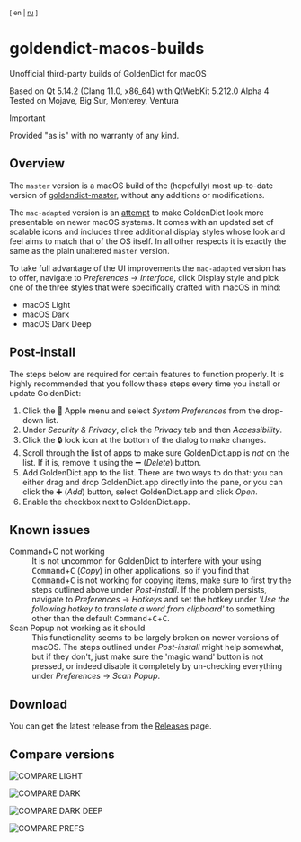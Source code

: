 <sup>[ en | [ru](https://github.com/yozhic/goldendict-macos-builds/blob/main/README_RU.md) ]</sup>  

# goldendict-macos-builds

Unofficial third-party builds of GoldenDict for macOS

Based on Qt 5.14.2 (Clang 11.0, x86_64) with QtWebKit 5.212.0 Alpha 4  
Tested on Mojave, Big Sur, Monterey, Ventura  

> [!IMPORTANT]  
> Provided "as is" with no warranty of any kind.  


## Overview

The `master` version is a macOS build of the (hopefully) most up-to-date version of [goldendict-master](https://github.com/goldendict/goldendict), without any additions or modifications.  

The `mac-adapted` version is an [attempt](https://github.com/yozhic/goldendict/tree/mac-adapted) to make GoldenDict look more presentable on newer macOS systems. It comes with an updated set of scalable icons and includes three additional display styles whose look and feel aims to match that of the OS itself. In all other respects it is exactly the same as the plain unaltered `master` version.  

To take full advantage of the UI improvements the `mac-adapted` version has to offer, navigate to _Preferences_ → _Interface_, click Display style and pick one of the three styles that were specifically crafted with macOS in mind:  

- macOS Light
- macOS Dark
- macOS Dark Deep


## Post-install

The steps below are required for certain features to function properly. It is highly recommended that you follow these steps every time you install or update GoldenDict:  

1.	Click the  Apple menu and select _System Preferences_ from the drop-down list.
2.	Under _Security & Privacy_, click the _Privacy_ tab and then _Accessibility_.
3.	Click the 🔒 lock icon at the bottom of the dialog to make changes.
4.	Scroll through the list of apps to make sure GoldenDict.app is _not_ on the list. If it is, remove it using the ➖ (_Delete_) button.
5.	Add GoldenDict.app to the list. There are two ways to do that: you can either drag and drop GoldenDict.app directly into the pane, or you can click the ➕ (_Add_) button, select GoldenDict.app and click _Open_.
6.	Enable the checkbox next to GoldenDict.app.


## Known issues

<dl>
  <dt>Command+C not working</dt>
    <dd>It is not uncommon for GoldenDict to interfere with your using <kbd>Command</kbd>+<kbd>C</kbd> (<i>Copy</i>) in other applications, so if you find that <kbd>Command</kbd>+<kbd>C</kbd> is not working for copying items, make sure to first try the steps outlined above under <i>Post-install</i>. If the problem persists, navigate to <i>Preferences</i> → <i>Hotkeys</i> and set the hotkey under <i>'Use the following hotkey to translate a word from clipboard'</i> to something other than the default <kbd>Command</kbd>+<kbd>C</kbd>+<kbd>C</kbd>.</dd>
  <dt>Scan Popup not working as it should</dt>
    <dd>This functionality seems to be largely broken on newer versions of macOS. The steps outlined under <i>Post-install</i> might help somewhat, but if they don't, just make sure the 'magic wand' button is not pressed, or indeed disable it completely by un-checking everything under <i>Preferences</i> → <i>Scan Popup</i>.</dd>
</dl>


## Download

You can get the latest release from the [Releases](https://github.com/yozhic/goldendict-macos-builds/releases) page.  


## Compare versions

![COMPARE LIGHT](https://github.com/yozhic/goldendict-macos-builds/blob/main/screenshots/COMPARE_LIGHT.png)  

![COMPARE DARK](https://github.com/yozhic/goldendict-macos-builds/blob/main/screenshots/COMPARE_DARK.png)  

![COMPARE DARK DEEP](https://github.com/yozhic/goldendict-macos-builds/blob/main/screenshots/COMPARE_DARK_DEEP.png)  

![COMPARE PREFS](https://github.com/yozhic/goldendict-macos-builds/blob/main/screenshots/COMPARE_PREFS.png)  

